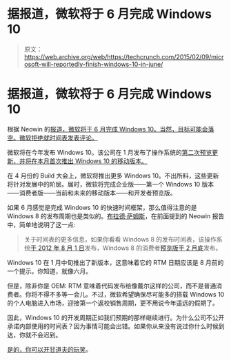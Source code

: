# 据报道，微软将于 6 月完成 Windows 10

> 原文：<https://web.archive.org/web/https://techcrunch.com/2015/02/09/microsoft-will-reportedly-finish-windows-10-in-june/>

# 据报道，微软将于 6 月完成 Windows 10

根据 Neowin 的[报道，微软将于 6 月完成 Windows 10。当然，目标可能会落空。微软拒绝就时间表发表评论。](https://web.archive.org/web/20221208142830/http://www.neowin.net/news/windows-10-rtm-june-is-the-target)

微软将在今年发布 Windows 10。该公司在 1 月发布了操作系统的[第二次预览更新，并将在本月首次推出 Windows 10 的移动版本。](https://web.archive.org/web/20221208142830/https://beta.techcrunch.com/2015/01/21/windows-10-event-summary/)

在 4 月份的 Build 大会上，微软将推出更多 Windows 10。不出所料，这些更新将针对发展中的阶层。届时，微软将完成企业版——第一个 Windows 10 版本——消费者版——当前和未来的移动版本——和开发者预览版。

如果 6 月感觉是完成 Windows 10 的快速时间框架，那么值得注意的是 Windows 8 的发布周期也是类似的。[布拉德·萨姆斯](https://web.archive.org/web/20221208142830/https://twitter.com/bdsams)，在前面提到的 Neowin 报告中，简单地说明了这一点:

> 关于时间表的更多信息，如果你看看 Windows 8 的发布时间表，该操作系统[于 2012 年 8 月 1 日](https://web.archive.org/web/20221208142830/http://www.neowin.net/news/microsoft-confirms-windows-8-has-hit-rtm)发布，Windows 8 的消费者[预览版于 2 月底](https://web.archive.org/web/20221208142830/http://www.neowin.net/news/windows-8-consumer-preview-download-links)发布。

Windows 10 在 1 月中旬推出了新版本，这意味着它的 RTM 日期应该是 8 月前的一个提示。你知道，就像六月。

但是，除非你是 OEM: RTM 意味着代码发布给像戴尔这样的公司，而不是普通消费者。你将不得不多等一会儿。不过，微软希望确保尽可能多的搭载 Windows 10 的个人电脑进入市场，迎接第一个返校销售周期，更不用说今年遥远的假期了。

因此，Windows 10 的开发周期正如我们预期的那样继续进行。为什么公司不公开承诺内部使用的时间表？因为事情可能会出错。如果你从来没有说过你什么时候到达，你就不会迟到。

[是的，你可以开甘道夫的玩笑](https://web.archive.org/web/20221208142830/https://www.youtube.com/watch?v=HvWCnqY-GWQ)。